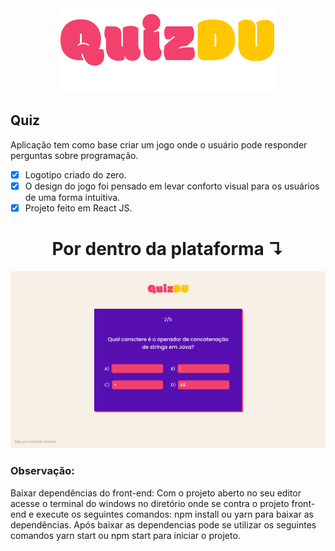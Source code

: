 <div align="center">
<img width="auto" src="https://github.com/eduolv/QUIZ/blob/164b96d6195aa6238ff932b7d25f87292662ef43/src/imgs/quizdu.png">
</div>

## Quiz
<p>
Aplicação tem como base criar um jogo onde o usuário pode responder perguntas sobre programação.
</p>

- [X] Logotipo criado do zero.
- [X] O design do jogo foi pensado em levar conforto visual para os usuários de uma forma intuitiva.
- [X] Projeto feito em React JS.

<h1 align="center">
  Por dentro da plataforma ↴
</h1>

<div align="center">
  <img width="860" src="https://github.com/eduolv/QUIZ/blob/164b96d6195aa6238ff932b7d25f87292662ef43/src/imgs/print1.png">
</div>


### Observação:
<p>
  Baixar dependências do front-end: Com o projeto aberto no seu editor acesse o terminal do windows no diretório onde se contra o projeto front-end e execute os seguintes comandos: npm install ou yarn para baixar as dependências. Após baixar as dependencias pode se utilizar os seguintes comandos yarn start ou npm start para iniciar o projeto.
</p>


